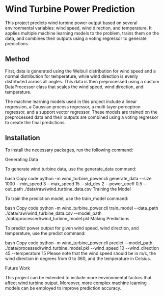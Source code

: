 # Wind Turbine Power Prediction

This project predicts wind turbine power output based on several environmental variables: wind speed, wind direction, and temperature. It applies multiple machine learning models to the problem, trains them on the data, and combines their outputs using a voting regressor to generate predictions.

## Method

First, data is generated using the Weibull distribution for wind speed and a normal distribution for temperature, while wind direction is evenly distributed across all angles. This data is then preprocessed using a custom DataProcessor class that scales the wind speed, wind direction, and temperature. 

The machine learning models used in this project include a linear regression, a Gaussian process regressor, a multi-layer perceptron regressor, and a support vector regressor. These models are trained on the preprocessed data and their outputs are combined using a voting regressor to create the final predictions.

## Installation

To install the necessary packages, run the following command:

Generating Data

To generate wind turbine data, use the generate_data command:

bash
Copy code
python -m wind_turbine_power.cli generate_data --size 1000 --min_speed 3 --max_speed 15 --std_dev 2 --power_coeff 0.5 --out_path ./data/raw/wind_turbine_data.csv
Training the Model

To train the prediction model, use the train_model command:

bash
Copy code
python -m wind_turbine_power.cli train_model --data_path ./data/raw/wind_turbine_data.csv --model_path ./data/processed/wind_turbine_model.pkl
Making Predictions

To predict power output for given wind speed, wind direction, and temperature, use the predict command:

bash
Copy code
python -m wind_turbine_power.cli predict --model_path ./data/processed/wind_turbine_model.pkl --wind_speed 10 --wind_direction 45 --temperature 15
Please note that the wind speed should be in m/s, the wind direction in degrees from 0 to 360, and the temperature in Celsius.

Future Work

This project can be extended to include more environmental factors that affect wind turbine output. Moreover, more complex machine learning models can be employed to improve prediction accuracy.
